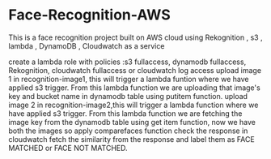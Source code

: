 # Face-Recognition-AWS
This is a face recognition  project built on AWS cloud using Rekognition , s3 , lambda , DynamoDB , Cloudwatch as a service


create a lambda role with policies :s3 fullaccess, dynamodb fullaccess, Rekognition, cloudwatch fullaccess or cloudwatch log access
upload image 1 in recognition-image1, this will trigger a lambda funtion where we have applied s3 trigger.
From this lambda function we are uploading that image's key and bucket name in dynamodb table using putitem function.
upload image 2 in recognition-image2,this will trigger  a lambda function where we have applied s3 trigger.
From this lambda function we are fetching the image key from the dynamodb table using get item function, now we have both the images so apply comparefaces function
check the response in cloudwatch
fetch the similarity from the response and label them as FACE MATCHED or FACE NOT MATCHED.
